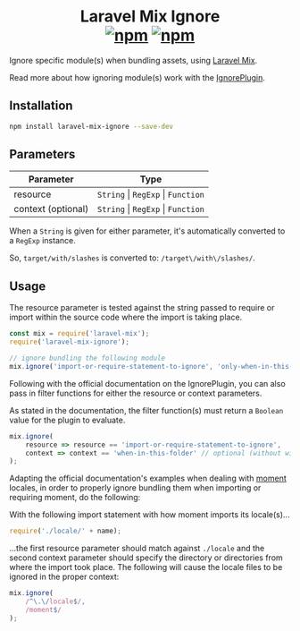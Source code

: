 <h1 align="center">
    Laravel Mix Ignore
    <br>
    <a href="https://www.npmjs.com/package/laravel-mix-ignore"><img src="https://img.shields.io/npm/v/laravel-mix-ignore.svg?style=for-the-badge" alt="npm" /></a> <a href="https://www.npmjs.com/package/laravel-mix-ignore"><img src="https://img.shields.io/npm/dt/laravel-mix-ignore.svg?style=for-the-badge" alt="npm" /></a>
</h1>

Ignore specific module(s) when bundling assets, using [Laravel Mix](https://laravel-mix.com/).

Read more about how ignoring module(s) work with the [IgnorePlugin](https://webpack.js.org/plugins/ignore-plugin/).

## Installation

```bash
npm install laravel-mix-ignore --save-dev
```

## Parameters

| Parameter | Type |
|---|---|
| resource | `String` &#124; `RegExp` &#124; `Function` |
| context (optional) | `String` &#124; `RegExp` &#124; `Function` |

When a `String` is given for either parameter, it's automatically converted to a `RegExp` instance.

So, `target/with/slashes` is converted to: `/target\/with\/slashes/`.

## Usage

The resource parameter is tested against the string passed to require or import within the source code where the import is taking place.

```js
const mix = require('laravel-mix');
require('laravel-mix-ignore');

// ignore bundling the following module
mix.ignore('import-or-require-statement-to-ignore', 'only-when-in-this-context');
```

Following with the official documentation on the IgnorePlugin, you can also pass in filter functions for either the resource or context parameters.

As stated in the documentation, the filter function(s) must return a `Boolean` value for the plugin to evaluate.

```js
mix.ignore(
    resource => resource == 'import-or-require-statement-to-ignore',
    context => context == 'when-in-this-folder' // optional (without will be unconstrained)
);
```

Adapting the official documentation's examples when dealing with [moment](https://momentjs.com/) locales, in order to properly ignore bundling them when importing or requiring moment, do the following:

With the following import statement with how moment imports its locale(s)...

```js
require('./locale/' + name);
```

...the first resource parameter should match against `./locale` and the second context parameter should specify the directory or directories from where the import took place. The following will cause the locale files to be ignored in the proper context:

```js
mix.ignore(
    /^\.\/locale$/,
    /moment$/
);
```
